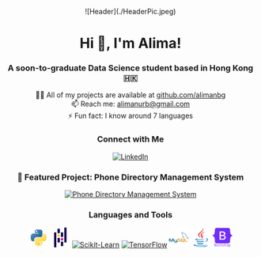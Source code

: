 <p align="center">
  ![Header](./HeaderPic.jpeg)
</p>

<h1 align="center">Hi 👋, I'm Alima!</h1>
<h3 align="center">A soon-to-graduate Data Science student based in Hong Kong 🇭🇰</h3>

<p align="center">
  👨‍💻 All of my projects are available at <a href="https://github.com/alimanbg">github.com/alimanbg</a><br>
  📫 Reach me: <a href="mailto:alimanurb@gmail.com">alimanurb@gmail.com</a><br>
  ⚡ Fun fact: I know around 7 languages
</p>

<h3 align="center">Connect with Me</h3>
<p align="center">
  <a href="https://linkedin.com/in/alimanurbegimbaeva" target="_blank">
    <img src="https://raw.githubusercontent.com/rahuldkjain/github-profile-readme-generator/master/src/images/icons/Social/linked-in-alt.svg" alt="LinkedIn" height="30" width="40" />
  </a>
</p>

<h3 align="center">🧠 Featured Project: Phone Directory Management System</h3>
<p align="center">
  <a href="https://github.com/alimanbg/Phone-Directory-Management-System" target="_blank">
    <img src="https://github-readme-stats.vercel.app/api/pin/?username=alimanbg&repo=Phone-Directory-Management-System&theme=dracula" alt="Phone Directory Management System" />
  </a>
</p>

<h3 align="center">Languages and Tools</h3>
<p align="center">
  <a href="https://www.python.org"><img src="https://raw.githubusercontent.com/devicons/devicon/master/icons/python/python-original.svg" alt="Python" width="40" height="40"/></a>
  <a href="https://pandas.pydata.org/"><img src="https://raw.githubusercontent.com/devicons/devicon/master/icons/pandas/pandas-original.svg" alt="Pandas" width="40" height="40"/></a>
  <a href="https://scikit-learn.org/"><img src="https://upload.wikimedia.org/wikipedia/commons/0/05/Scikit_learn_logo_small.svg" alt="Scikit-Learn" width="40" height="40"/></a>
  <a href="https://www.tensorflow.org/"><img src="https://www.vectorlogo.zone/logos/tensorflow/tensorflow-icon.svg" alt="TensorFlow" width="40" height="40"/></a>
  <a href="https://www.mysql.com/"><img src="https://raw.githubusercontent.com/devicons/devicon/master/icons/mysql/mysql-original-wordmark.svg" alt="MySQL" width="40" height="40"/></a>
  <a href="https://www.java.com"><img src="https://raw.githubusercontent.com/devicons/devicon/master/icons/java/java-original.svg" alt="Java" width="40" height="40"/></a>
  <a href="https://getbootstrap.com"><img src="https://raw.githubusercontent.com/devicons/devicon/master/icons/bootstrap/bootstrap-plain-wordmark.svg" alt="Bootstrap" width="40" height="40"/></a>
</p>
